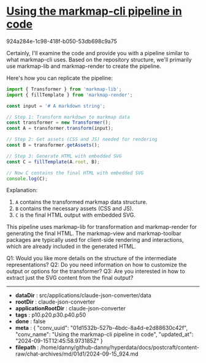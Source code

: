 # [Using the markmap-cli pipeline in code](https://claude.ai/chat/01d1532b-527b-4bdc-8a4d-e2d88630c42f)

924a284e-1c98-418f-b050-53db698c9a75

 Certainly, I'll examine the code and provide you with a pipeline similar to what markmap-cli uses. Based on the repository structure, we'll primarily use markmap-lib and markmap-render to create the pipeline.

Here's how you can replicate the pipeline:

```javascript
import { Transformer } from 'markmap-lib';
import { fillTemplate } from 'markmap-render';

const input = '# A markdown string';

// Step 1: Transform markdown to markmap data
const transformer = new Transformer();
const A = transformer.transform(input);

// Step 2: Get assets (CSS and JS) needed for rendering
const B = transformer.getAssets();

// Step 3: Generate HTML with embedded SVG
const C = fillTemplate(A.root, B);

// Now C contains the final HTML with embedded SVG
console.log(C);
```

Explanation:
1. `A` contains the transformed markmap data structure.
2. `B` contains the necessary assets (CSS and JS).
3. `C` is the final HTML output with embedded SVG.

This pipeline uses markmap-lib for transformation and markmap-render for generating the final HTML. The markmap-view and markmap-toolbar packages are typically used for client-side rendering and interactions, which are already included in the generated HTML.

Q1: Would you like more details on the structure of the intermediate representations?
Q2: Do you need information on how to customize the output or options for the transformer?
Q3: Are you interested in how to extract just the SVG content from the final output?

---

* **dataDir** : src/applications/claude-json-converter/data
* **rootDir** : claude-json-converter
* **applicationRootDir** : claude-json-converter
* **tags** : p10.p20.p30.p40.p50
* **done** : false
* **meta** : {
  "conv_uuid": "01d1532b-527b-4bdc-8a4d-e2d88630c42f",
  "conv_name": "Using the markmap-cli pipeline in code",
  "updated_at": "2024-09-15T12:45:58.973185Z"
}
* **filepath** : /home/danny/github-danny/hyperdata/docs/postcraft/content-raw/chat-archives/md/01d1/2024-09-15_924.md
